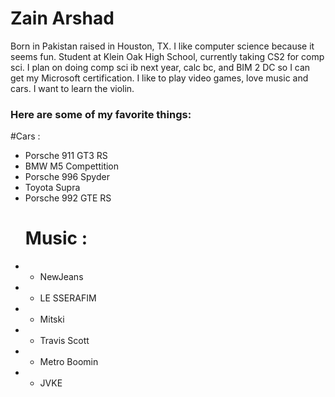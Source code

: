 # Zain Arshad
Born in Pakistan raised in Houston, TX.
I like computer science because it seems fun.
Student at Klein Oak High School, currently taking CS2 for comp sci. I plan on doing comp sci ib next year, calc bc, and BIM 2 DC so I can get my Microsoft certification.
I like to play video games, love music and cars.
I want to learn the violin.

### Here are some of my favorite things:
#Cars :
- Porsche 911 GT3 RS
- BMW M5 Compettition
- Porsche 996 Spyder
- Toyota Supra
- Porsche 992 GTE RS
  # Music :
- - NewJeans
- - LE SSERAFIM
- - Mitski
- - Travis Scott
- - Metro Boomin
- - JVKE
